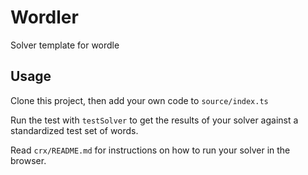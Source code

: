 # Wordler

Solver template for wordle

## Usage

Clone this project, then add your own code to `source/index.ts`

Run the test with `testSolver` to get the results of your solver against a standardized test set of words.

Read `crx/README.md` for instructions on how to run your solver in the browser.